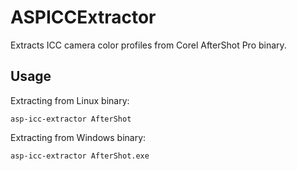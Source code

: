 # ASPICCExtractor

Extracts ICC camera color profiles from Corel AfterShot Pro binary.

## Usage

Extracting from Linux binary:

`asp-icc-extractor AfterShot`

Extracting from Windows binary:

`asp-icc-extractor AfterShot.exe`

